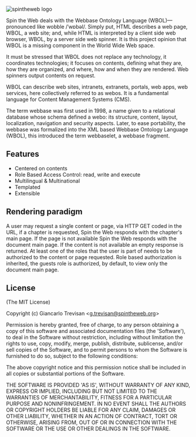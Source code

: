 ![spintheweb logo](//www.spintheweb.org/media/logo/Logo-bn_64x64.png)

Spin the Web deals with the Webbase Ontology Language (WBOL)—pronounced like wobble /ˈwɒbəl/. Simply put, HTML describes a web page, WBOL, a web site; and, while HTML is interpreted by a client side web browser, WBOL, by a server side web spinner. It is this project opinion that WBOL is a missing component in the World Wide Web space.

It must be stressed that WBOL does not replace any technology, it coordinates technologies; it focuses on contents, defining what they are, how they are organized, and where, how and when they are rendered. Web spinners output contents on request.

WBOL can describe web sites, intranets, extranets, portals, web apps, web services, here collectively referred to as webos. It is a fundamental language for Content Management Systems (CMS).

The term webbase was first used in 1998, a name given to a relational database whose schema defined a webo: its structure, content, layout, localization, navigation and security aspects. Later, to ease portability, the webbase was formalized into the XML based Webbase Ontology Language (WBOL), this introduced the term webbaselet, a webbase fragment.


## Features
* Centered on contents
* Role Based Access Control: read, write and execute
* Multilingual & Multinational
* Templated
* Extensible

## Rendering paradigm
A user may request a single content or page, via HTTP GET coded in the URL, if a chapter is requested, Spin the Web responds with the chapter's main page. If the page is not available Spin the Web responds with the document main page.
If the content is not available an empty response is returned.
At least one of the roles that the user is part of needs to be authorized to the content or page requested.
Role based authorization is inherited, the guests role is authorized, by default, to view only the document main page. 


## License

(The MIT License)

Copyright (c) Giancarlo Trevisan &lt;g.trevisan@spintheweb.org&gt;

Permission is hereby granted, free of charge, to any person obtaining
a copy of this software and associated documentation files (the
'Software'), to deal in the Software without restriction, including
without limitation the rights to use, copy, modify, merge, publish,
distribute, sublicense, and/or sell copies of the Software, and to
permit persons to whom the Software is furnished to do so, subject to
the following conditions:

The above copyright notice and this permission notice shall be
included in all copies or substantial portions of the Software.

THE SOFTWARE IS PROVIDED 'AS IS', WITHOUT WARRANTY OF ANY KIND,
EXPRESS OR IMPLIED, INCLUDING BUT NOT LIMITED TO THE WARRANTIES OF
MERCHANTABILITY, FITNESS FOR A PARTICULAR PURPOSE AND NONINFRINGEMENT.
IN NO EVENT SHALL THE AUTHORS OR COPYRIGHT HOLDERS BE LIABLE FOR ANY
CLAIM, DAMAGES OR OTHER LIABILITY, WHETHER IN AN ACTION OF CONTRACT,
TORT OR OTHERWISE, ARISING FROM, OUT OF OR IN CONNECTION WITH THE
SOFTWARE OR THE USE OR OTHER DEALINGS IN THE SOFTWARE.
